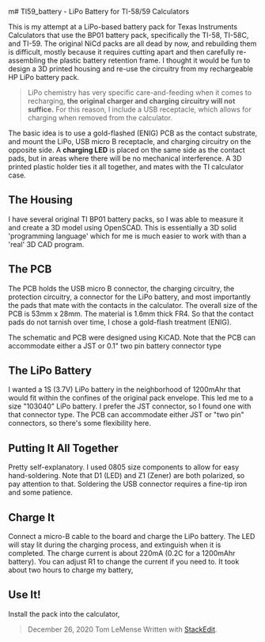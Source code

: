  m# TI59_battery - LiPo Battery for TI-58/59 Calculators
 
This is my attempt at a LiPo-based battery pack for Texas Instruments Calculators that use the BP01 battery pack,  specifically the TI-58, TI-58C, and TI-59. The original NiCd packs are all dead by now, and rebuilding them is difficult, mostly because it requires cutting apart and then carefully re-assembling the plastic battery retention frame. I thought it would be fun to design a 3D printed housing and re-use the circuitry from my rechargeable HP LiPo battery pack. 

> LiPo chemistry has very specific care-and-feeding when it comes to recharging, **the original charger and charging circuitry will not suffice.**  For this reason, I include a USB receptacle, which allows for charging when removed from the calculator.

The basic idea is to use a gold-flashed (ENIG) PCB as the contact substrate, and mount the LiPo, USB micro B receptacle, and charging circuitry on the opposite side. A **charging LED** is placed on the same side as the contact pads, but in areas where there will be no mechanical interference. A 3D printed plastic holder ties it all together, and mates with the TI calculator case. 
 
## The Housing
I  have several original TI BP01 battery packs, so I was able to measure it and create a 3D model using OpenSCAD. This is essentially a 3D solid 'programming language' which for me is much easier to work with than a 'real' 3D CAD program. 

## The PCB 
The PCB holds the USB micro B connector, the charging circuitry, the protection circuitry, a connector for the LiPo battery, and most importantly the pads that mate with the contacts in the calculator.  The overall size of the PCB is 53mm x 28mm. The material is 1.6mm thick FR4. So that the contact pads do not  tarnish over time, I chose a gold-flash treatment (ENIG). 

The schematic and PCB were designed using KiCAD. Note that the PCB can accommodate either a JST or 0.1" two pin battery connector type

## The LiPo Battery
I wanted a 1S (3.7V) LiPo battery in the neighborhood of 1200mAhr that would fit within the confines of the original pack envelope. This led me to a size "103040" LiPo battery. I prefer the JST connector, so I found one with that connector type. The PCB can accommodate either JST or "two pin" connectors, so there's some flexibility here. 

## Putting It All Together
Pretty self-explanatory. I used 0805 size components to allow for easy hand-soldering. Note that D1 (LED) and Z1 (Zener) are both polarized, so pay attention to that. Soldering the USB connector requires a fine-tip iron and some patience. 

## Charge It
Connect a micro-B cable to the board and charge the LiPo battery. The LED will stay lit during the charging process, and extinguish when it is completed. The charge current is about 220mA (0.2C for a 1200mAhr battery). You can adjust R1 to change the current if you need to. It took about two hours to charge my battery,

## Use It!
Install the pack into the calculator, 




>December 26, 2020
>Tom LeMense
> Written with [StackEdit](https://stackedit.io/).